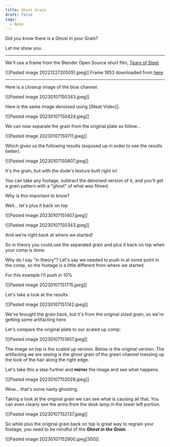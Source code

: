 ```yaml
---
title: Ghost Grain
draft: false
tags:
  - Nuke
---
```


Did you know there is a Ghost in your Grain?

Let me show you.

---

We'll use a frame from the Blender Open Source short film, [Tears of Steel](https://mango.blender.org/)

![[Pasted image 20221227205051.jpeg]]
Frame 1853 downloaded from [here](https://media.xiph.org/tearsofsteel/tearsofsteel-footage-exr/04_5f/linear_hd/)

---

Here is a closeup image of the blue channel.

![[Pasted image 20230107150343.jpeg]]


Here is the same image denoised using [[Neat Video]].

![[Pasted image 20230107150424.jpeg]]


We can now separate the grain from the original plate as follow...

![[Pasted image 20230107150711.jpeg]]


Which gives us the following results (exposed up in order to see the results better).

![[Pasted image 20230107150807.jpeg]]

It's the grain, but with the dude's texture built right in! 

You can take any footage, subtract the denoised version of it, and you'll get a grain pattern with a "ghost" of what was filmed.

Why is this important to know?

Well... let's plus it back on top

![[Pasted image 20230107151407.jpeg]]

![[Pasted image 20230107150343.jpeg]]

And we're right back at where we started!

So in theory you could use the separated grain and plus it back on top when your comp is done. 

Why do I say "in theory"? Let's say we needed to push in at some point in the comp, so the footage is a little different from where we started.

For this example I'll push in 10%

![[Pasted image 20230107151715.jpeg]]

Let's take a look at the results.

![[Pasted image 20230107151742.jpeg]]

We've brought the grain back, but it's from the original sized grain, so we're getting some artifacting here.

Let's compare the original plate to our scaled up comp:

![[Pasted image 20230107151857.jpeg]]

The image on top is the scaled up version. Below is the original version. The artifacting we are seeing is the ghost grain of the green channel messing up the look of the hair along the right edge.

Let's take this a step further and **mirror** the image and see what happens. 

![[Pasted image 20230107152028.jpeg]]

Wow... that's some nasty ghosting. 

Taking a look at the original grain we can see what is causing all that. You can even clearly see the arms from the desk lamp in the lower left portion.

![[Pasted image 20230107152137.jpeg]]

So while plus the original grain back on top is great way to regrain your footage, you need to be mindful of the ***Ghost in the Grain***.

![[Pasted image 20230107152900.jpeg|300]]


